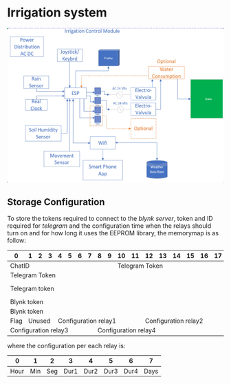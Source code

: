 # Irrigation system

![](./images/block_diagram.png)


## Storage Configuration 

To store the tokens required to connect to the _blynk server_, token and ID required for _telegram_ and the configuration time when the relays should turn on and for how long it uses the EEPROM library, the memorymap is as follow:


<table>
    <thead>
        <tr>
            <th>0</th>
            <th>1</th>
            <th>2</th>
            <th>3</th>
            <th>4</th>
            <th>5</th>
            <th>6</th>
            <th>7</th>
            <th>8</th>
            <th>9</th>
            <th>10</th>
            <th>11</th>
            <th>12</th>
            <th>13</th>
            <th>14</th>
            <th>15</th>
            <th>16</th>
            <th>17</th>
            <th>18</th>
            <th>19</th>
        </tr>
    </thead>
    <tbody>
      <tr>
        <td colspan=10>ChatID</td>
        <td colspan=10>Telegram Token</td>
       </tr>
       <tr>
         <td colspan=20>Telegram Token</td>
       </tr>
       <tr>
         <td colspan=18>Telegram token</td>
         <td colspan=2>Blynk token</td>
       </tr>
       <tr>
         <td colspan=20>Blynk token</td>
       </tr>
       <tr>
         <td colspan=18>Blynk token</td>
         <td colspan=2>padding</td>
       </tr>
       <tr>
         <td colspan=1>Flag</td>
         <td colspan=3>Unused</td>
         <td colspan=8>Configuration relay1</td>
         <td colspan=8>Configuration relay2</td>
       </tr>
       <tr>
         <td colspan=8>Configuration relay3</td>
         <td colspan=8>Configuration relay4</td>
       </tr>
   </tbody>
</table>

where the configuration per each relay is:

<table>
    <thead>
        <tr>
            <th>0</th>
            <th>1</th>
            <th>2</th>
            <th>3</th>
            <th>4</th>
            <th>5</th>
            <th>6</th>
            <th>7</th>
        </tr>
    </thead>
    <tbody>
      <tr>
        <td colspan=1>Hour</td>
        <td colspan=1>Min</td>
        <td colspan=1>Seg</td>
        <td colspan=1>Dur1</td>
        <td colspan=1>Dur2</td>
         <td colspan=1>Dur3</td>
         <td colspan=1>Dur4</td>
         <td colspan=1>Days</td>
       </tr>
   </tbody>
</table>



